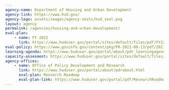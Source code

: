 ```yaml
---
agency-name: Department of Housing and Urban Development
agency-link: https://www.hud.gov/
agency-logo: assets/images/agency-seals/hud_seal.png
layout: agency
permalink: /agencies/housing-and-urban-development/
eval-plan: 
    - name: FY 2022
      link: https://www.huduser.gov/portal/sites/default/files/pdf/FY22-HUD-Annual-Evaluation-Plan.pdf
eval-policy: https://www.govinfo.gov/content/pkg/FR-2021-08-13/pdf/2021-17339.pdf
learning-agenda: https://www.huduser.gov/portal/about/pdr_learningagenda.html
capacity-assesment: https://www.huduser.gov/portal/sites/default/files/pdf/HUD-Capacity-Assessment.pdf
agency-offices:
    - name: Office of Policy Development and Research
      link: https://www.huduser.gov/portal/about/pdrabout.html
      eval-plan: Research Roadmap
      eval-plan-link: https://www.huduser.gov/portal/pdf/ResearchRoadmap-2017Update.pdf
---
```

